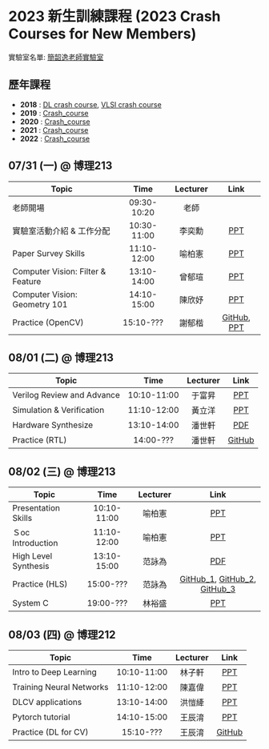 # 2023 新生訓練課程 (2023 Crash Courses for New Members)
實驗室名單:
[簡韶逸老師實驗室](http://media.ee.ntu.edu.tw/)

## 歷年課程

+ **2018** : [DL crash course](./2018/2018_DL_Crash_Course.md), [VLSI crash course](./2018/2018_VLSI_Crash_Course.md)
+ **2019** : [Crash_course](./2019/README.md)
+ **2020** : [Crash_course](./2020/README.md)
+ **2021** : [Crash_course](./2021/README.md)
+ **2022** : [Crash_course](./2022/README.md)

## 07/31 (一) @ 博理213
|Topic|Time|Lecturer|Link|
|---|:---:|:---:|:---:|
|老師開場|09:30-10:20|老師| |
|實驗室活動介紹 & 工作分配|10:30-11:00|李奕勳|[PPT](http://media.ee.ntu.edu.tw/crash_course/2023/2023_intro_lab.pptx)|
|Paper Survey Skills|11:10-12:00|喻柏憲|[PPT](http://media.ee.ntu.edu.tw/crash_course/2023/2023_paper_survey_skills.pptx)|
|Computer Vision: Filter & Feature|13:10-14:00|曾郁瑄|[PPT](http://media.ee.ntu.edu.tw/crash_course/2023/2023_cv_filter_feature.pptx)|
|Computer Vision: Geometry 101|14:10-15:00|陳欣妤|[PPT](http://media.ee.ntu.edu.tw/crash_course/2023/2023_Geometry_101.pptx)|
|Practice (OpenCV)|15:10-???|謝郁楷|[GitHub](https://github.com/mediaic/Python_OpenCV_Lab), [PPT](http://media.ee.ntu.edu.tw/crash_course/2023/2023_python_opencv_lab.pptx)|

## 08/01 (二) @ 博理213
|Topic|Time|Lecturer|Link|
|---|:---:|:---:|:---:|
|Verilog Review and Advance|10:10-11:00|于富昇|[PPT](http://media.ee.ntu.edu.tw/crash_course/2023/2023_verilog_review_advance.pptx)|
|Simulation & Verification|11:10-12:00|黃立洋|[PPT](http://media.ee.ntu.edu.tw/crash_course/2023/2023_rtl_verification.pptx)|
|Hardware Synthesize|13:10-14:00|潘世軒|[PDF](http://media.ee.ntu.edu.tw/crash_course/2023/2023_Logic_Synthesis.pdf)|
|Practice (RTL)|14:00-???|潘世軒|[GitHub](https://github.com/mediaic/VLSI_Lab1)|

## 08/02 (三) @ 博理213
|Topic|Time|Lecturer|Link|
|---|:---:|:---:|:---:|
|Presentation Skills |10:10-11:00|喻柏憲|[PPT](http://media.ee.ntu.edu.tw/crash_course/2023/2023_how_to_present.pptx)|
|Ｓoc Introduction |11:10-12:00|喻柏憲|[PPT](http://media.ee.ntu.edu.tw/crash_course/2023/2023_SOC_Introduction.pptx) |
|High Level Synthesis |13:10-15:00|范詠為|[PDF](http://media.ee.ntu.edu.tw/crash_course/2023/2023_HLS101_v3.pdf) |
|Practice (HLS)|15:00-???|范詠為|[GitHub_1](https://github.com/mediaic/boledu-hls-course-lab_1.git), [GitHub_2](https://github.com/mediaic/boledu-hls-course-lab_2.git), [GitHub_3](https://github.com/mediaic/boledu-hls-course-lab_3.git)|
|System C|19:00-???|林裕盛|[PPT](http://media.ee.ntu.edu.tw/crash_course/2023/2023_system_verification.pptx)|

## 08/03 (四) @ 博理212
|Topic|Time|Lecturer|Link|
|---|:---:|:---:|:---:|
|Intro to Deep Learning|10:10-11:00|林子軒|[PPT](http://media.ee.ntu.edu.tw/crash_course/2023/2023_Intro_DL.pptx)|
|Training Neural Networks|11:10-12:00|陳嘉偉|[PPT](http://media.ee.ntu.edu.tw/crash_course/2023/2023_DL.pptx)|
|DLCV applications|13:10-14:00|洪愷縴|[PPT](http://media.ee.ntu.edu.tw/crash_course/2023/2023_DLCV_application.pptx)|
|Pytorch tutorial|14:10-15:00|王辰淯|[PPT](http://media.ee.ntu.edu.tw/crash_course/2023/2023_PyTorch_Tutorial.pptx)|
|Practice (DL for CV)|15:10-???|王辰淯|[GitHub](https://github.com/mediaic/DL_Practice)|

